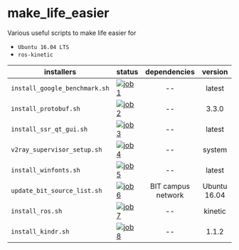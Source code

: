 # make_life_easier
Various useful scripts to make life easier for

* `Ubuntu 16.04 LTS`
* `ros-kinetic`


| installers | status  | dependencies | version |
| ------ | ------ | :------: | :-------: |
| `install_google_benchmark.sh` | [![job1][1]][0] | -- | latest |
| `install_protobuf.sh`    | [![job2][2]][0]  |  -- | 3.3.0 |
| `install_ssr_qt_gui.sh`    | [![job3][3]][0]  | -- | latest |
| `v2ray_supervisor_setup.sh`    | [![job4][4]][0]  | -- | system |
| `install_winfonts.sh`    | [![job5][5]][0]  | -- | latest |
| `update_bit_source_list.sh`    | [![job6][6]][0]  | BIT campus network | Ubuntu 16.04 |
| `install_ros.sh`    | [![job7][7]][0]  | -- | kinetic |
| `install_kindr.sh`    | [![job8][8]][0]  | -- | 1.1.2 |


[0]: https://travis-ci.org/yuzhangbit/make_life_easier
[1]: https://travis-matrix-badges.herokuapp.com/repos/yuzhangbit/make_life_easier/branches/master/1
[2]: https://travis-matrix-badges.herokuapp.com/repos/yuzhangbit/make_life_easier/branches/master/2
[3]: https://travis-matrix-badges.herokuapp.com/repos/yuzhangbit/make_life_easier/branches/master/3
[4]: https://travis-matrix-badges.herokuapp.com/repos/yuzhangbit/make_life_easier/branches/master/4
[5]: https://travis-matrix-badges.herokuapp.com/repos/yuzhangbit/make_life_easier/branches/master/5
[6]: https://travis-matrix-badges.herokuapp.com/repos/yuzhangbit/make_life_easier/branches/master/6
[7]: https://travis-matrix-badges.herokuapp.com/repos/yuzhangbit/make_life_easier/branches/master/7
[8]: https://travis-matrix-badges.herokuapp.com/repos/yuzhangbit/make_life_easier/branches/master/8
